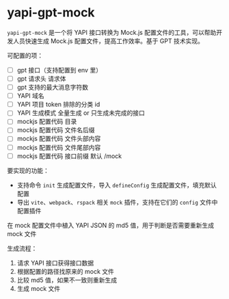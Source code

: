 # yapi-gpt-mock

`yapi-gpt-mock` 是一个将 YAPI 接口转换为 Mock.js 配置文件的工具，可以帮助开发人员快速生成 Mock.js 配置文件，提高工作效率。基于 GPT 技术实现。

可配置的项：

- [ ] gpt 接口（支持配置到 env 里）
- [ ] gpt 请求头 请求体
- [ ] gpt 支持的最大消息字符数
- [ ] YAPI 域名
- [ ] YAPI 项目 token 排除的分类 id
- [ ] YAPI 生成模式 全量生成 or 只生成未完成的接口
- [ ] mockjs 配置代码 目录
- [ ] mockjs 配置代码 文件名后缀
- [ ] mockjs 配置代码 文件头部内容
- [ ] mockjs 配置代码 文件尾部内容
- [ ] mockjs 配置代码 接口前缀 默认 /mock

要实现的功能：

- 支持命令 `init` 生成配置文件，导入 `defineConfig` 生成配置文件，填充默认配置
- 导出 `vite`、`webpack`、`rspack` 相关 `mock` 插件，支持在它们的 `config` 文件中配置插件

在 mock 配置文件中植入 YAPI JSON 的 md5 值，用于判断是否需要重新生成 mock 文件

生成流程：

1. 请求 YAPI 接口获得接口数据
2. 根据配置的路径找原来的 mock 文件
3. 比较 md5 值，如果不一致则重新生成
4. 生成 mock 文件
